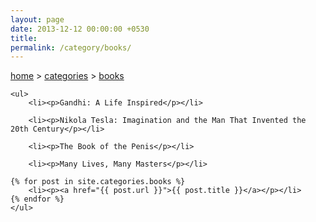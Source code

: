 ```yaml
---
layout: page
date: 2013-12-12 00:00:00 +0530
title: 
permalink: /category/books/
---
```


<div>
    <a href="{{ site.url }}">home</a>&nbsp;&gt;&nbsp;<a href="{{ site.url }}/categories">categories</a>&nbsp;&gt;&nbsp;<a href="{{ site.url }}/category/books/">books</a>

	<ul>
		<li><p>Gandhi: A Life Inspired</p></li>
		
		<li><p>Nikola Tesla: Imagination and the Man That Invented the 20th Century</p></li>
		
		<li><p>The Book of the Penis</p></li>

		<li><p>Many Lives, Many Masters</p></li>

	{% for post in site.categories.books %}
		<li><p><a href="{{ post.url }}">{{ post.title }}</a></p></li>
    {% endfor %}
	</ul>
</div>
